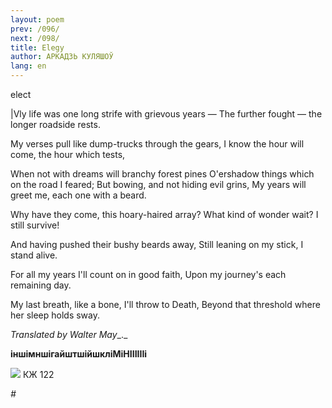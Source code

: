 ```yaml
---
layout: poem
prev: /096/
next: /098/
title: Elegy
author: АРКАДЗЬ КУЛЯШОЎ
lang: en
---
```



 
elect

|Vly life was one long strife with grievous years — The further fought — the longer roadside rests.

My verses pull like dump-trucks through the gears, I know the hour will come, the hour which tests,

When not with dreams will branchy forest pines O'ershadow  things which on the road I feared; But bowing, and not hiding evil grins, My years will greet me, each one with a beard.

Why have they come, this hoary-haired array? What kind of wonder wait? I still survive!

And having pushed their bushy beards away, Still leaning on my stick, I stand alive.

For  all my years I'll count on in good faith, Upon my journey's each remaining day.

My last breath, like a bone, I'll throw to Death, Beyond that threshold where her sleep holds sway.

_Translated by Walter May__._

**іншімншігайштшійшкліМіНІІІІІІі**

![](2022-%D0%9C%D1%96%D0%BD%D1%81%D0%BA-%D0%BB%D1%83%D1%87%D0%BD%D0%B0%D1%81%D1%86%D1%8C-%D0%BC%D1%96%D0%BA%D0%BE%D0%BB%D0%B0-%D0%BC%D1%8F%D1%82%D0%BB%D1%96%D1%86%D0%BA%D1%96_html_9e40549d8bd51ee8.png) КЖ 122

*#*
